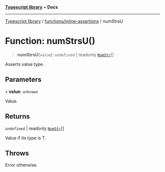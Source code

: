 [**Typescript library**](../../../index.md) • **Docs**

***

[Typescript library](../../../modules.md) / [functions/inline-assertions](../index.md) / numStrsU

# Function: numStrsU()

> **numStrsU**(`value`): `undefined` \| readonly [`NumStr`](../../../types/core/type-aliases/NumStr.md)[]

Asserts value type.

## Parameters

• **value**: `unknown`

Value.

## Returns

`undefined` \| readonly [`NumStr`](../../../types/core/type-aliases/NumStr.md)[]

Value if its type is T.

## Throws

Error otherwise.
